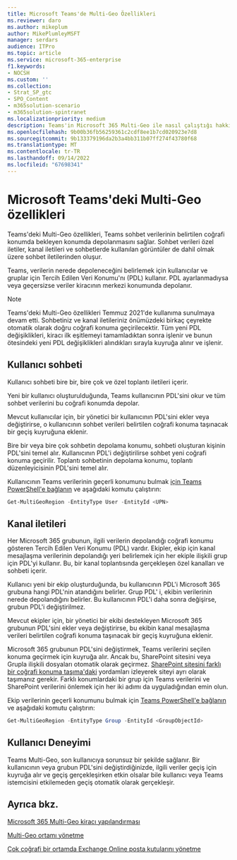```yaml
---
title: Microsoft Teams'de Multi-Geo Özellikleri
ms.reviewer: daro
ms.author: mikeplum
author: MikePlumleyMSFT
manager: serdars
audience: ITPro
ms.topic: article
ms.service: microsoft-365-enterprise
f1.keywords:
- NOCSH
ms.custom: ''
ms.collection:
- Strat_SP_gtc
- SPO_Content
- m365solution-scenario
- m365solution-spintranet
ms.localizationpriority: medium
description: Teams'in Microsoft 365 Multi-Geo ile nasıl çalıştığı hakkında bilgi edinin.
ms.openlocfilehash: 9b00b36fb56259361c2cdf8ee1b7cd020923e7d8
ms.sourcegitcommit: 9b133379196da2b3a4bb311b07ff274f43780f68
ms.translationtype: MT
ms.contentlocale: tr-TR
ms.lasthandoff: 09/14/2022
ms.locfileid: "67698341"
---
```

# <a name="multi-geo-capabilities-in-microsoft-teams"></a>Microsoft Teams'deki Multi-Geo özellikleri

Teams'deki Multi-Geo özellikleri, Teams sohbet verilerinin belirtilen coğrafi konumda bekleyen konumda depolanmasını sağlar. Sohbet verileri özel iletiler, kanal iletileri ve sohbetlerde kullanılan görüntüler de dahil olmak üzere sohbet iletilerinden oluşur.

Teams, verilerin nerede depoleneceğini belirlemek için kullanıcılar ve gruplar için Tercih Edilen Veri Konumu'nı (PDL) kullanır. PDL ayarlanmadıysa veya geçersizse veriler kiracının merkezi konumunda depolanır.

> [!NOTE]
> Teams'deki Multi-Geo özellikleri Temmuz 2021'de kullanıma sunulmaya devam etti. Sohbetiniz ve kanal iletileriniz önümüzdeki birkaç çeyrekte otomatik olarak doğru coğrafi konuma geçirilecektir. Tüm yeni PDL değişiklikleri, kiracı ilk eşitlemeyi tamamladıktan sonra işlenir ve bunun ötesindeki yeni PDL değişiklikleri alındıkları sırayla kuyruğa alınır ve işlenir.

## <a name="user-chat"></a>Kullanıcı sohbeti

Kullanıcı sohbeti bire bir, bire çok ve özel toplantı iletileri içerir.

Yeni bir kullanıcı oluşturulduğunda, Teams kullanıcının PDL'sini okur ve tüm sohbet verilerini bu coğrafi konumda depolar.

Mevcut kullanıcılar için, bir yönetici bir kullanıcının PDL'sini ekler veya değiştirirse, o kullanıcının sohbet verileri belirtilen coğrafi konuma taşınacak bir geçiş kuyruğuna eklenir.

Bire bir veya bire çok sohbetin depolama konumu, sohbeti oluşturan kişinin PDL'sini temel alır. Kullanıcının PDL'i değiştirilirse sohbet yeni coğrafi konuma geçirilir. Toplantı sohbetinin depolama konumu, toplantı düzenleyicisinin PDL'sini temel alır.

Kullanıcının Teams verilerinin geçerli konumunu bulmak [için Teams PowerShell'e bağlanın](/powershell/module/teams/connect-microsoftteams) ve aşağıdaki komutu çalıştırın:

```PowerShell
Get-MultiGeoRegion -EntityType User -EntityId <UPN>
```

## <a name="channel-messages"></a>Kanal iletileri

Her Microsoft 365 grubunun, ilgili verilerin depolandığı coğrafi konumu gösteren Tercih Edilen Veri Konumu (PDL) vardır. Ekipler, ekip için kanal mesajlaşma verilerinin depolandığı yeri belirlemek için her ekiple ilişkili grup için PDL'yi kullanır. Bu, bir kanal toplantısında gerçekleşen özel kanalları ve sohbeti içerir.

Kullanıcı yeni bir ekip oluşturduğunda, bu kullanıcının PDL'i Microsoft 365 grubuna hangi PDL'nin atandığını belirler. Grup PDL' i, ekibin verilerinin nerede depolandığını belirler. Bu kullanıcının PDL'i daha sonra değişirse, grubun PDL'i değiştirilmez.

Mevcut ekipler için, bir yönetici bir ekibi destekleyen Microsoft 365 grubunun PDL'sini ekler veya değiştirirse, bu ekibin kanal mesajlaşma verileri belirtilen coğrafi konuma taşınacak bir geçiş kuyruğuna eklenir.

Microsoft 365 grubunun PDL'sini değiştirmek, Teams verilerini seçilen konuma geçirmek için kuyruğa alır. Ancak bu, SharePoint sitesini veya Grupla ilişkili dosyaları otomatik olarak geçirmez. [SharePoint sitesini farklı bir coğrafi konuma taşıma'daki](/microsoft-365/enterprise/move-sharepoint-between-geo-locations) yordamları izleyerek siteyi ayrı olarak taşımanız gerekir. Farklı konumlardaki bir grup için Teams verilerini ve SharePoint verilerini önlemek için her iki adımı da uyguladığından emin olun.

Ekip verilerinin geçerli konumunu bulmak için [Teams PowerShell'e bağlanın](/powershell/module/teams/connect-microsoftteams) ve aşağıdaki komutu çalıştırın:

```PowerShell
Get-MultiGeoRegion -EntityType Group -EntityId <GroupObjectId>
```

## <a name="user-experience"></a>Kullanıcı Deneyimi

Teams Multi-Geo, son kullanıcıya sorunsuz bir şekilde sağlanır. Bir kullanıcının veya grubun PDL'sini değiştirdiğinizde, ilgili veriler geçiş için kuyruğa alır ve geçiş gerçekleşirken etkin olsalar bile kullanıcı veya Teams istemcisini etkilemeden geçiş otomatik olarak gerçekleşir.

## <a name="see-also"></a>Ayrıca bkz.

[Microsoft 365 Multi-Geo kiracı yapılandırması](/microsoft-365/enterprise/multi-geo-tenant-configuration)

[Multi-Geo ortamı yönetme](administering-a-multi-geo-environment.md)

[Çok coğrafi bir ortamda Exchange Online posta kutularını yönetme](administering-exchange-online-multi-geo.md)
